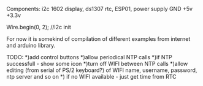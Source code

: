 Components: i2c 1602 display, ds1307 rtc, ESP01, power supply GND +5v +3.3v

  Wire.begin(0, 2); //i2c init
  
  For now it is somekind of compilation of different examples from internet and arduino library.
  
  TODO:
  *)add control buttons 
  *)allow periodical NTP calls
  *)if NTP successfull - show some icon
  *)turn off WIFI between NTP calls
  *)allow editing (from serial of PS/2 keyboard?) of WIFI name, username, password, ntp server and so on
  *) if no WIFI available - just get time from RTC
  
